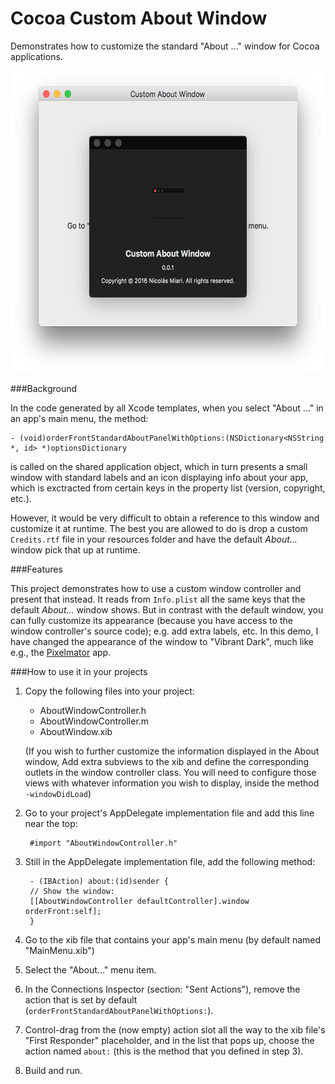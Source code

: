 # Cocoa Custom About Window

Demonstrates how to customize the standard "About <app name>..." window for Cocoa applications.

<img src="./Img/Capture@2x.png" width="585" height="483" alt="Screenshot of the demo project" />

###Background

In the code generated by all Xcode templates, when you select "About <app name>..." in an app's main menu, 
the method:

    - (void)orderFrontStandardAboutPanelWithOptions:(NSDictionary<NSString *, id> *)optionsDictionary

is called on the shared application object, which in turn presents a small window with standard
labels and an icon displaying info about your app, which is exctracted from certain keys in the 
property list (version, copyright, etc.).

However, it would be very difficult to obtain a reference to this window and customize it at runtime. 
The best you are allowed to do is drop a custom `Credits.rtf` file in your resources folder and have
the default _About..._ window pick that up at runtime.

###Features

This project demonstrates how to use a custom window controller and present that instead.
It reads from `Info.plist` all the same keys that the default _About..._ window shows.
But in contrast with the default window, you can fully customize its appearance (because you 
have access to the window controller's source code); e.g. add extra labels, etc. 
In this demo, I have changed the appearance of the window to "Vibrant Dark", much 
like e.g., the [Pixelmator](http://www.pixelmator.com) app.

###How to use it in your projects

1. Copy the following files into your project:

    - AboutWindowController.h
    - AboutWindowController.m
    - AboutWindow.xib

    (If you wish to further customize the information displayed in the About 
    window, Add extra subviews to the xib and define the corresponding outlets 
    in the window controller class. You will need to configure those views with
    whatever information you wish to display, inside the method `-windowDidLoad`)

2. Go to your project's AppDelegate implementation file and add this line near the top:

        #import "AboutWindowController.h"

3. Still in the AppDelegate implementation file, add the following method:

        - (IBAction) about:(id)sender {
        // Show the window:
        [[AboutWindowController defaultController].window orderFront:self];
        }

4. Go to the xib file that contains your app's main menu (by default named "MainMenu.xib")

5. Select the "About..." menu item.

6. In the Connections Inspector (section: "Sent Actions"), remove the action that 
is set by default (`orderFrontStandardAboutPanelWithOptions:`).

7. Control-drag from the (now empty) action slot all the way to the xib file's 
"First Responder" placeholder, and in the list that pops up, choose the action 
named `about:` (this is the method that you defined in step 3).

8. Build and run.

    









